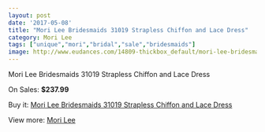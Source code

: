 ```yaml
---
layout: post
date: '2017-05-08'
title: "Mori Lee Bridesmaids 31019 Strapless Chiffon and Lace Dress"
category: Mori Lee
tags: ["unique","mori","bridal","sale","bridesmaids"]
image: http://www.eudances.com/14809-thickbox_default/mori-lee-bridesmaids-31019-strapless-chiffon-and-lace-dress.jpg
---
```

Mori Lee Bridesmaids 31019 Strapless Chiffon and Lace Dress

On Sales: **$237.99**
<a href="https://www.eudances.com/en/mori-lee/4417-mori-lee-bridesmaids-31019-strapless-chiffon-and-lace-dress.html"><amp-img layout="responsive" width="600" height="600" src="//www.eudances.com/14809-thickbox_default/mori-lee-bridesmaids-31019-strapless-chiffon-and-lace-dress.jpg" alt="Mori Lee Bridesmaids 31019 Strapless Chiffon and Lace Dress 0" /></a>
<a href="https://www.eudances.com/en/mori-lee/4417-mori-lee-bridesmaids-31019-strapless-chiffon-and-lace-dress.html"><amp-img layout="responsive" width="600" height="600" src="//www.eudances.com/14810-thickbox_default/mori-lee-bridesmaids-31019-strapless-chiffon-and-lace-dress.jpg" alt="Mori Lee Bridesmaids 31019 Strapless Chiffon and Lace Dress 1" /></a>

Buy it: [Mori Lee Bridesmaids 31019 Strapless Chiffon and Lace Dress](https://www.eudances.com/en/mori-lee/4417-mori-lee-bridesmaids-31019-strapless-chiffon-and-lace-dress.html "Mori Lee Bridesmaids 31019 Strapless Chiffon and Lace Dress")

View more: [Mori Lee](https://www.eudances.com/en/65-mori-lee "Mori Lee")